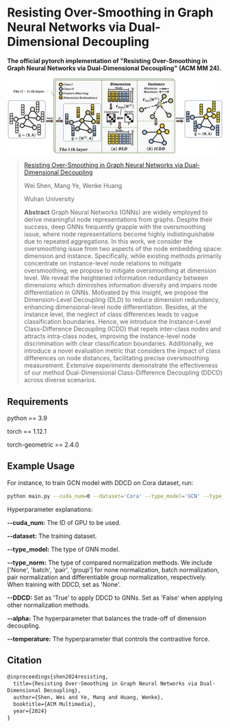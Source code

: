 # Resisting Over-Smoothing in Graph Neural Networks via Dual-Dimensional Decoupling

**The official pytorch implementation of "Resisting Over-Smoothing in Graph Neural Networks via Dual-Dimensional Decoupling" (ACM MM 24).**

![](./framework.svg)

> [Resisting Over-Smoothing in Graph Neural Networks via Dual-Dimensional Decoupling](https://marswhu.github.io/publications/files/MM24_DDCD.pdf)
>
> Wei Shen, Mang Ye, Wenke Huang
>
> Wuhan University
>
> **Abstract** Graph Neural Networks (GNNs) are widely employed to derive meaningful node representations from graphs. Despite their success, deep GNNs frequently grapple with the oversmoothing issue, where node representations become highly indistinguishable due to repeated aggregations. In this work, we consider the oversmoothing issue from two aspects of the node embedding space: dimension and instance. Specifically, while existing methods primarily concentrate on instance-level node relations to mitigate oversmoothing, we propose to mitigate oversmoothing at dimension level. We reveal the heightened information redundancy between dimensions which diminishes information diversity and impairs node differentiation in GNNs. Motivated by this insight, we propose the Dimension-Level Decoupling (DLD) to reduce dimension redundancy, enhancing dimensional-level node differentiation. Besides, at the instance level, the neglect of class differences leads to vague classification boundaries. Hence, we introduce the Instance-Level Class-Difference Decoupling (ICDD) that repels inter-class nodes and attracts intra-class nodes, improving the instance-level node discrimination with clear classification boundaries. Additionally, we introduce a novel evaluation metric that considers the impact of class differences on node distances, facilitating precise oversmoothing measurement. Extensive experiments demonstrate the effectiveness of our method Dual-Dimensional Class-Difference Decoupling (DDCD) across diverse scenarios.

## Requirements

python == 3.9

torch == 1.12.1

torch-geometric == 2.4.0

## Example Usage

For instance, to train GCN model with DDCD on Cora dataset, run:
```bash
python main.py --cuda_num=0 --dataset='Cora' --type_model='GCN' --type_norm='None' --DDCD True --alpha=0.006 --temperature=0.05
```


Hyperparameter explanations:

**--cuda_num:** The ID of GPU to be used.

**--dataset:** The training dataset.

**--type_model:** The type of GNN model.

**--type_norm:** The type of compared normalization methods. We include ['None', 'batch', 'pair', 'group'] for none normalization,  batch normalization, pair normalization and differentiable group normalization, respectively. When training with DDCD, set as 'None'.

**--DDCD:** Set as 'True' to apply DDCD to GNNs. Set as 'False' when applying other normalization methods.

**--alpha:** The hyperparameter that balances the trade-off of dimension decoupling.

**--temperature:** The hyperparameter that controls the contrastive force.

## Citation

```
@inproceedings{shen2024resisting,
  title={Resisting Over-Smoothing in Graph Neural Networks via Dual-Dimensional Decoupling},
  author={Shen, Wei and Ye, Mang and Huang, Wenke},
  booktitle={ACM Multimedia},
  year={2024}
}
```
